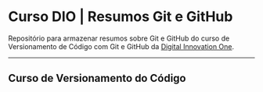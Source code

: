 # Curso DIO | Resumos Git e GitHub


Repositório para armazenar resumos sobre Git e GitHub do curso de Versionamento de Código com Git e GitHub da [Digital Innovation One](https://www.dio.me/).

---
Curso de Versionamento do Código
---

